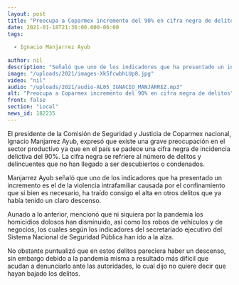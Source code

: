 ```yaml
---
layout: post
title: "Preocupa a Coparmex incremento del 90% en cifra negra de delitos"
date: 2021-01-18T21:36:00.000-06:00
tags:
  
  - Ignacio Manjarrez Ayub
  
author: nil
description: "Señaló que uno de los indicadores que ha presentado un incremento es el de la violencia intrafamiliar "
image: "/uploads/2021/images-Xk5fcwbhLUp8.jpg"
video: "nil"
audio: "/uploads/2021/audio-AL05_IGNACIO_MANJARREZ.mp3"
alt: "Preocupa a Coparmex incremento del 90% en cifra negra de delitos"
front: false
section: "Local"
news_id: 182235
---
```


El presidente de la Comisión de Seguridad y Justicia de Coparmex nacional, Ignacio Manjarrez Ayub, expresó que existe una grave preocupación en el sector productivo ya que en el país se padece una cifra negra de incidencia delictiva del 90%.
La cifra negra se refriere al número de delitos y delincuentes que no han llegado a ser descubiertos o condenados.

Manjarrez Ayub señaló que uno de los indicadores que ha presentado un incremento es el de la violencia intrafamiliar causada por el confinamiento que si bien es necesario, ha traído consigo el alta en otros delitos que ya había tenido un claro descenso.

Aunado a lo anterior, mencionó que ni siquiera por la pandemia los homicidios dolosos han disminuido, así como los robos de vehículos y de negocios, los cuales según los indicadores del secretariado ejecutivo del Sistema Nacional de Seguridad Pública han ido a la alza.

No obstante puntualizó que en estos delitos pareciera haber un descenso, sin embargo debido a la pandemia misma a resultado más difícil que acudan a denunciarlo ante las autoridades, lo cual dijo no quiere decir que hayan bajado los delitos.